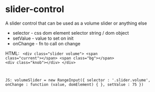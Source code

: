 # slider-control
A slider control that can be used as a volume slider or anything else


- selector - css dom element selector string / dom object
- setValue - value to set on init
- onChange - fn to call on change

HTML:
<code>
&lt;div class="slider volume">
    &lt;span class="current"></span&gt;
    &lt;span class="bg"></span&gt;
    &lt;div class="knob"></div&gt;
</div&gt;

JS:
volumeSlider = new RangeInput({
  selector : '.slider.volume',
  onChange : function (value, domElement) { },
  setValue : 75
})
</code>
